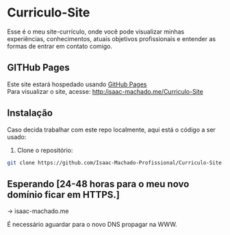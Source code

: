   # Curriculo-Site
Esse é o meu site-currículo, onde você pode visualizar minhas experiências, conhecimentos,
atuais objetivos profissionais e entender as formas de entrar em contato comigo. 

  ## GITHub Pages
Este site estará hospedado usando [GitHub Pages](https://pages.github.com/)  
Para visualizar o site, acesse: [http:/isaac-machado.me/Curriculo-Site](http://isaac-machado.me/Curriculo-Site)

  ## Instalação
Caso decida trabalhar com este repo localmente, aqui está o código a ser usado:
1. Clone o repositório:
```bash
git clone https://github.com/Isaac-Machado-Profissional/Curriculo-Site.git
```

## Esperando [24-48 horas para o meu novo domínio ficar em HTTPS.] 
-> isaac-machado.me

É necessário aguardar para o novo DNS propagar na WWW. 
